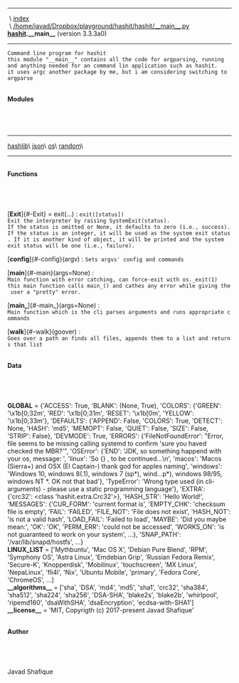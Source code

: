   ---------------------------------------------------------- -------------------------------------------------------------------------------------------------------------------------------
   \                                                         [index](.)\
   \                                                         [/home/javad/Dropbox/playground/hashit/hashit/\_\_main\_\_.py](file:/home/javad/Dropbox/playground/hashit/hashit/__main__.py)
  **[hashit](hashit.html).\_\_main\_\_** (version 3.3.3a0)   
  ---------------------------------------------------------- -------------------------------------------------------------------------------------------------------------------------------

`Command line program for hashit   this module "__main__" contains all the code for argparsing, running and anything needed for an command lin application such as hashit.   it uses argc another package by me, but i am considering switching to argparse`

 \
**Modules**

`      `

 

  -------------------------- -------------------- ---------------- ------------------------
  [hashlib](hashlib.html)\   [json](json.html)\   [os](os.html)\   [random](random.html)\
  -------------------------- -------------------- ---------------- ------------------------

 \
**Functions**

`      `

 

[**Exit**]{#-Exit} = exit(...)
:   `exit([status])   Exit the interpreter by raising SystemExit(status). If the status is omitted or None, it defaults to zero (i.e., success). If the status is an integer, it will be used as the system exit status. If it is another kind of object, it will be printed and the system exit status will be one (i.e., failure).`

<!-- -->

[**config**]{#-config}(argv)
:   `Sets argvs' config and commands`

<!-- -->

[**main**]{#-main}(args=None)
:   `Main function with error catching, can force-exit with os._exit(1)   this main function calls main_() and cathes any error while giving the user a "pretty" error.`

<!-- -->

[**main\_**]{#-main_}(args=None)
:   `Main function which is the cli parses arguments and runs appropriate commands`

<!-- -->

[**walk**]{#-walk}(goover)
:   `Goes over a path an finds all files, appends them to a list and returns that list`

 \
**Data**

`      `

 

**GLOBAL** = {'ACCESS': True, 'BLANK': (None, True), 'COLORS': {'GREEN':
'\\x1b\[0;32m', 'RED': '\\x1b\[0;31m', 'RESET': '\\x1b\[0m', 'YELLOW':
'\\x1b\[0;33m'}, 'DEFAULTS': {'APPEND': False, 'COLORS': True, 'DETECT':
None, 'HASH': 'md5', 'MEMOPT': False, 'QUIET': False, 'SIZE': False,
'STRIP': False}, 'DEVMODE': True, 'ERRORS': {'FileNotFoundError':
"Error, file seems to be missing calling systemd to confirm 'sure you
haved checked the MBR?'", 'OSError': {'END': 'JDK, so something happend
with your os, message: ', 'linux': 'So {} , to be continued...\\n',
'macos': 'Macos (Sierra+) and OSX (El Captain-) thank god for apples
naming', 'windows': 'Windows 10, windows 8(.1), windows 7 (sp\*),
wind...p\*), windows 98/95, windows NT \*. OK not that bad'},
'TypeError': 'Wrong type used (in cli-arguments) - please use a static
programming language'}, 'EXTRA': {'crc32': &lt;class
'hashit.extra.Crc32'&gt;}, 'HASH\_STR': 'Hello World!', 'MESSAGES':
{'CUR\_FORM': 'current format is', 'EMPTY\_CHK': 'checksum file is
empty', 'FAIL': 'FAILED', 'FILE\_NOT': 'File does not exist',
'HASH\_NOT': 'is not a valid hash', 'LOAD\_FAIL': 'Failed to load',
'MAYBE': 'Did you maybe mean:', 'OK': 'OK', 'PERM\_ERR': 'could not be
accessed', 'WORKS\_ON': 'is not guaranteed to work on your system',
...}, 'SNAP\_PATH': '/var/lib/snapd/hostfs', ...}\
**LINUX\_LIST** = \['Mythbuntu', 'Mac OS X', 'Debian Pure Blend', 'RPM',
'Symphony OS', 'Astra Linux', 'Emdebian Grip', 'Russian Fedora Remix',
'Secure-K', 'Knopperdisk', 'Mobilinux', 'touchscreen', 'MX Linux',
'NepaLinux', 'fli4l', 'Nix', 'Ubuntu Mobile', 'primary', 'Fedora Core',
'ChromeOS', ...\]\
**\_\_algorithms\_\_** = \['sha', 'DSA', 'md4', 'md5', 'sha1', 'crc32',
'sha384', 'sha512', 'sha224', 'sha256', 'DSA-SHA', 'blake2s', 'blake2b',
'whirlpool', 'ripemd160', 'dsaWithSHA', 'dsaEncryption',
'ecdsa-with-SHA1'\]\
**\_\_license\_\_** = 'MIT, Copyrigth (c) 2017-present Javad Shafique'

 \
**Author**

`      `

 

Javad Shafique
